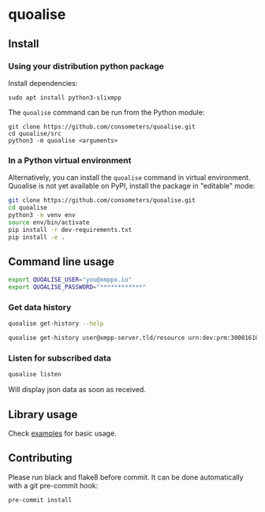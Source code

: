# quoalise

## Install

### Using your distribution python package

Install dependencies:

```
sudo apt install python3-slixmpp
```

The `quoalise` command can be run from the Python module:

```
git clone https://github.com/consometers/quoalise.git
cd quoalise/src
python3 -m quoalise <arguments>
```

### In a Python virtual environment

Alternatively, you can install the `quoalise` command in virtual environment. Quoalise is not yet available on PyPI, install the package in "editable" mode:

```bash
git clone https://github.com/consometers/quoalise.git
cd quoalise
python3 -m venv env
source env/bin/activate
pip install -r dev-requirements.txt
pip install -e .
```

## Command line usage

```bash
export QUOALISE_USER="you@xmppx.io"
export QUOALISE_PASSWORD="************"
```

### Get data history

```bash
quoalise get-history --help
```

```bash
quoalise get-history user@xmpp-server.tld/resource urn:dev:prm:30001610071843_consumption/power/active/raw --start-time 2021-12-01T00:00+01:00 --end-time 2021-12-05T00:00+01:00
```

### Listen for subscribed data

```bash
quoalise listen
```

Will display json data as soon as received.

## Library usage

Check [examples](./examples/) for basic usage.

## Contributing

Please run black and flake8 before commit. It can be done automatically with a git pre-commit hook:

```bash
pre-commit install
```
